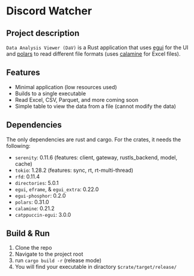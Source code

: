 # Discord Watcher

## Project description

`Data Analysis Viewer (DaV)` is a Rust application that uses [egui](https://github.com/emilk/egui) for the UI and [polars](https://github.com/pola-rs/polars) to read different file formats (uses [calamine](https://github.com/tafia/calamine) for Excel files).

## Features

- Minimal application (low resources used)
- Builds to a single executable
- Read Excel, CSV, Parquet, and more coming soon
- Simple table to view the data from a file (cannot modify the data)

## Dependencies

The only dependencies are rust and cargo. For the crates, it needs the following:

- `serenity`: 0.11.6 (features: client, gateway, rustls_backend, model, cache)
- `tokio`: 1.28.2 (features: sync, rt, rt-multi-thread)
- `rfd`: 0.11.4
- `directories`: 5.0.1
- `egui`, `eframe`, & `egui_extra`: 0.22.0
- `egui-phosphor`: 0.2.0
- `polars`: 0.31.0
- `calamine`: 0.21.2
- `catppuccin-egui`: 3.0.0

## Build & Run

1. Clone the repo
2. Navigate to the project root
3. run `cargo build -r` (release mode)
4. You will find your executable in diractory `$crate/target/release/`


